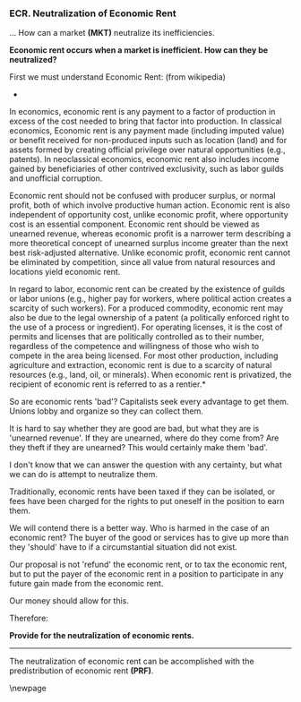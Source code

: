 
### ECR. Neutralization of Economic Rent

... How can a market **(MKT)** neutralize its inefficiencies.

**Economic rent occurs when a market is inefficient.  How can they be neutralized?**

First we must understand Economic Rent: (from wikipedia)

*
In economics, economic rent is any payment to a factor of production in excess of the cost needed to bring that factor into production. In classical economics, Economic rent is any payment made (including imputed value) or benefit received for non-produced inputs such as location (land) and for assets formed by creating official privilege over natural opportunities (e.g., patents). In neoclassical economics, economic rent also includes income gained by beneficiaries of other contrived exclusivity, such as labor guilds and unofficial corruption.

Economic rent should not be confused with producer surplus, or normal profit, both of which involve productive human action. Economic rent is also independent of opportunity cost, unlike economic profit, where opportunity cost is an essential component. Economic rent should be viewed as unearned revenue, whereas economic profit is a narrower term describing a more theoretical concept of unearned surplus income greater than the next best risk-adjusted alternative. Unlike economic profit, economic rent cannot be eliminated by competition, since all value from natural resources and locations yield economic rent.

In regard to labor, economic rent can be created by the existence of guilds or labor unions (e.g., higher pay for workers, where political action creates a scarcity of such workers). For a produced commodity, economic rent may also be due to the legal ownership of a patent (a politically enforced right to the use of a process or ingredient). For operating licenses, it is the cost of permits and licenses that are politically controlled as to their number, regardless of the competence and willingness of those who wish to compete in the area being licensed. For most other production, including agriculture and extraction, economic rent is due to a scarcity of natural resources (e.g., land, oil, or minerals). When economic rent is privatized, the recipient of economic rent is referred to as a rentier.*

So are economic rents 'bad'?  Capitalists seek every advantage to get them.  Unions lobby and organize so they can collect them.

It is hard to say whether they are good are bad, but what they are is 'unearned revenue'.  If they are unearned, where do they come from? Are they theft if they are unearned?  This would certainly make them 'bad'.

I don't know that we can answer the question with any certainty, but what we can do is attempt to neutralize them.

Traditionally, economic rents have been taxed if they can be isolated, or fees have been charged for the rights to put oneself in the position to earn them.

We will contend there is a better way. Who is harmed in the case of an economic rent?  The buyer of the good or services has to give up more than they 'should' have to if a circumstantial situation did not exist.

Our proposal is not 'refund' the economic rent, or to tax the economic rent, but to put the payer of the economic rent in a position to participate in any future gain made from the economic rent.

Our money should allow for this.

Therefore:

**Provide for the neutralization of economic rents.**

----------

The neutralization of economic rent can be accomplished with the predistribution of economic rent **(PRF)**.


\newpage










